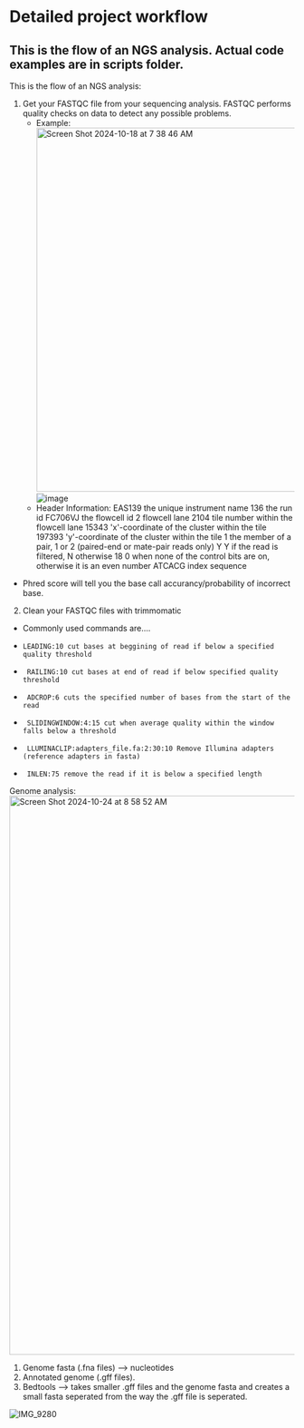 # Detailed project workflow
## This is the flow of an NGS analysis. Actual code examples are in scripts folder.
This is the flow of an NGS analysis:

1. Get your FASTQC file from your sequencing analysis. FASTQC performs quality checks on data to detect any possible problems.
   - Example: <img width="642" alt="Screen Shot 2024-10-18 at 7 38 46 AM" src="https://github.com/user-attachments/assets/f5361328-b28a-49c4-a35a-cc508b5a62c1">  ![image](https://github.com/user-attachments/assets/b2d7f028-66bb-41e7-bb52-e1e224b76f8d)
   - Header Information:
      EAS139 the unique instrument name 
      136 the run id 
      FC706VJ the flowcell id 
      2 flowcell lane 
      2104 tile number within the flowcell lane 
      15343 'x'-coordinate of the cluster within the tile
      197393 'y'-coordinate of the cluster within the tile 
      1 the member of a pair, 1 or 2 (paired-end or mate-pair reads only)
      Y Y if the read is filtered, N otherwise 
      18 0 when none of the control bits are on, otherwise it is an even number 
      ATCACG index sequence
  - Phred score will tell you the base call accurancy/probability of incorrect base.
2. Clean your FASTQC files with trimmomatic
  - Commonly used commands are….
  - 	LEADING:10 cut bases at beggining of read if below a specified quality threshold
  - 	 RAILING:10 cut bases at end of read if below specified quality threshold
  - 	 ADCROP:6 cuts the specified number of bases from the start of the read
  - 	 SLIDINGWINDOW:4:15 cut when average quality within the window falls below a threshold
  - 	 LLUMINACLIP:adapters_file.fa:2:30:10 Remove Illumina adapters (reference adapters in fasta)
  - 	 INLEN:75 remove the read if it is below a specified length
Genome analysis:
<img width="986" alt="Screen Shot 2024-10-24 at 8 58 52 AM" src="https://github.com/user-attachments/assets/c2f22aaa-d0db-46f1-987e-9e060d9eb29d">
1. Genome fasta (.fna files) --> nucleotides
2. Annotated genome (.gff files).
3. Bedtools --> takes smaller .gff files and the genome fasta and creates a small fasta seperated from the way the .gff file is seperated.

 
![IMG_9280](https://github.com/user-attachments/assets/f7efbb48-428e-419b-805b-ed3786e999b6)
